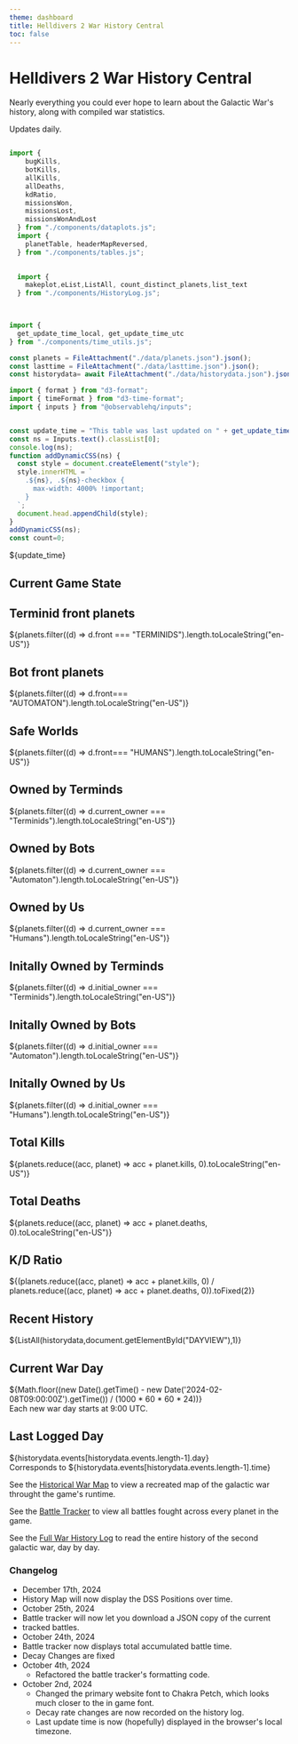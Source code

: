 ```yaml
---
theme: dashboard
title: Helldivers 2 War History Central
toc: false
---
```



# Helldivers 2 War History Central

Nearly everything you could ever hope to learn about the Galactic War's history, along with compiled war statistics.

Updates daily.


```js

import {
    bugKills,
    botKills,
    allKills,
    allDeaths,
    kdRatio,
    missionsWon,
    missionsLost,
    missionsWonAndLost
  } from "./components/dataplots.js";
  import {
    planetTable, headerMapReversed,
  } from "./components/tables.js";
  

  import {
    makeplot,eList,ListAll, count_distinct_planets,list_text
  } from "./components/HistoryLog.js";


  
import {
  get_update_time_local, get_update_time_utc
} from "./components/time_utils.js";

const planets = FileAttachment("./data/planets.json").json();
const lasttime = FileAttachment("./data/lasttime.json").json();
const historydata= await FileAttachment("./data/historydata.json").json();
```
```js
import { format } from "d3-format";
import { timeFormat } from "d3-time-format";
import { inputs } from "@observablehq/inputs";


const update_time = "This table was last updated on " + get_update_time_local(lasttime['update_time']);
const ns = Inputs.text().classList[0];
console.log(ns);
function addDynamicCSS(ns) {
  const style = document.createElement("style");
  style.innerHTML = `
    .${ns}, .${ns}-checkbox {
      max-width: 4000% !important;
    }
  `;
  document.head.appendChild(style);
}
addDynamicCSS(ns);
const count=0;
```

${update_time}
## Current Game State
<div class="grid grid-cols-3">
  <div class="card">
    <h2>Terminid front planets</h2>
    <span class="big">${planets.filter((d) => d.front === "TERMINIDS").length.toLocaleString("en-US")}</span>
  </div>
  <div class="card">
    <h2>Bot front planets</h2>
    <span class="big">${planets.filter((d) => d.front=== "AUTOMATON").length.toLocaleString("en-US")}</span>
  </div>
  <div class="card">
    <h2>Safe Worlds</h2>
    <span class="big">${planets.filter((d) => d.front=== "HUMANS").length.toLocaleString("en-US")}</span>
  </div>
  <div class="card">
    <h2>Owned by Terminds</h2>
    <span class="big">${planets.filter((d) => d.current_owner === "Terminids").length.toLocaleString("en-US")}</span>
  </div>
    <div class="card">
    <h2>Owned by Bots</h2>
    <span class="big">${planets.filter((d) => d.current_owner === "Automaton").length.toLocaleString("en-US")}</span>
  </div>
    <div class="card">
    <h2>Owned by Us</h2>
    <span class="big">${planets.filter((d) => d.current_owner === "Humans").length.toLocaleString("en-US")}</span>
  </div>

  <div class="card">
    <h2>Initally Owned by Terminds</h2>
    <span class="big">${planets.filter((d) => d.initial_owner === "Terminids").length.toLocaleString("en-US")}</span>
  </div>
    <div class="card">
    <h2>Initally Owned by Bots</h2>
    <span class="big">${planets.filter((d) => d.initial_owner === "Automaton").length.toLocaleString("en-US")}</span>
  </div>
    <div class="card">
    <h2>Initally Owned by Us</h2>
    <span class="big">${planets.filter((d) => d.initial_owner === "Humans").length.toLocaleString("en-US")}</span>
  </div>

  <div class="card">
    <h2>Total Kills</h2>
    <span class="big">${planets.reduce((acc, planet) => acc + planet.kills, 0).toLocaleString("en-US")}</span>
  </div>
  <div class="card">
    <h2>Total Deaths</h2>
    <span class="big">${planets.reduce((acc, planet) => acc + planet.deaths, 0).toLocaleString("en-US")}</span>
  </div>
  <div class="card">
    <h2>K/D Ratio</h2>
    <span class="big">${(planets.reduce((acc, planet) => acc + planet.kills, 0) / planets.reduce((acc, planet) => acc + planet.deaths, 0)).toFixed(2)}</span>
  </div>
</div>

## Recent History

<div class="grid grid-cols-3">
<div id="Days" class='card big grid-colspan-2 grid-rowspan-3'>
  <div id="DAYVIEW" style="overflow-y: scroll; max-height: 400px;"></div>
  ${ListAll(historydata,document.getElementById("DAYVIEW"),1)}
  
</div>
<div class="card">
    <h2>Current War Day</h2>
    <span class="big">${Math.floor((new Date().getTime() - new Date('2024-02-08T09:00:00Z').getTime()) / (1000 * 60 * 60 * 24))}</span>
    <br/>
    <span>Each new war day starts at 9:00 UTC.</span>
    
</div>
<div class="card">
    <h2>Last Logged Day</h2>
    <span class="big">${historydata.events[historydata.events.length-1].day}</span>
    <br/>
    <span >Corresponds to ${historydata.events[historydata.events.length-1].time}</span>
  </div>
</div>

See the [Historical War Map](./history_map) to view a recreated map of the galactic war throught the game's runtime.

See the [Battle Tracker](./battle_tracker)  to view all battles fought across every planet in the game.

See the [Full War History Log](./history_log_full)  to read the entire history of the second galactic war, day by day.

### Changelog
* December 17th, 2024
 * History Map will now display the DSS Positions over time.
* October 25th, 2024
 * Battle tracker will now let you download a JSON copy of the current
 * tracked battles.
* October 24th, 2024
 * Battle tracker now displays total accumulated battle time.
 * Decay Changes are fixed
* October 4th, 2024
  * Refactored the battle tracker's formatting code.
* October 2nd, 2024
  * Changed the primary website font to Chakra Petch, which looks much closer to the in game font.
  * Decay rate changes are now recorded on the history log.
  * Last update time is now (hopefully) displayed in the browser's local timezone.
  